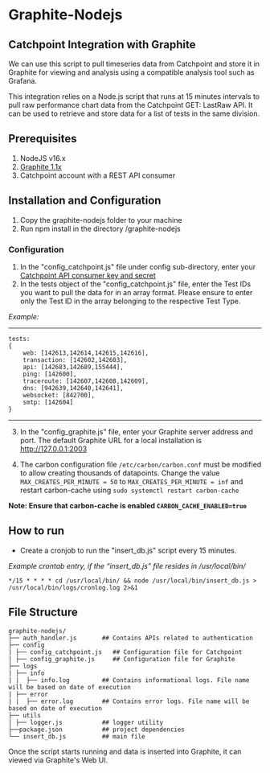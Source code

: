 # Graphite-Nodejs
Catchpoint Integration with Graphite
---
We can use this script to pull timeseries data from Catchpoint and store it in Graphite for viewing and analysis using a compatible analysis tool such as Grafana.

This integration relies on a Node.js script that runs at 15 minutes intervals to pull raw performance chart data from the Catchpoint GET: LastRaw API. It can be used to retrieve and store data for a list of tests in the same division. 

## Prerequisites
1. NodeJS v16.x
2. [Graphite 1.1x](https://graphite.readthedocs.io/en/latest/install.html)
3. Catchpoint account with a REST API consumer

## Installation and Configuration
1. Copy the graphite-nodejs folder to your machine
2. Run npm install in the directory /graphite-nodejs

### Configuration
1. In the "config_catchpoint.js" file under config sub-directory, enter your [Catchpoint API consumer key and secret](https://portal.catchpoint.com/ui/Content/Administration/ApiDetail.aspx)
2. In the tests object of the "config_catchpoint.js" file, enter the Test IDs you want to pull the data for in an array format. Please ensure to enter only the Test ID in the array belonging to the respective Test Type.

*Example:*

---
    tests: 
    {
        web: [142613,142614,142615,142616],
        transaction: [142602,142603],
        api: [142683,142689,155444],
        ping: [142600],
        traceroute: [142607,142608,142609],
        dns: [942639,142640,142641],
        websocket: [842700],
        smtp: [142604]
    }

---
3. In the "config_graphite.js" file, enter your Graphite server address and port. The default Graphite URL for a local installation is http://127.0.0.1:2003

4. The carbon configuration file `/etc/carbon/carbon.conf` must be modified to allow creating thousands of datapoints. Change the value `MAX_CREATES_PER_MINUTE = 50` to `MAX_CREATES_PER_MINUTE = inf` and restart carbon-cache using `sudo systemctl restart carbon-cache`

**Note: Ensure that carbon-cache is enabled `CARBON_CACHE_ENABLED=true`**

## How to run

- Create a cronjob to run the "insert_db.js" script every 15 minutes.

*Example crontab entry, if the “insert_db.js” file resides in /usr/local/bin/*

`*/15 * * * * cd /usr/local/bin/ && node /usr/local/bin/insert_db.js > /usr/local/bin/logs/cronlog.log 2>&1`


## File Structure

    graphite-nodejs/
    ├── auth_handler.js       ## Contains APIs related to authentication       
    ├── config
    | ├── config_catchpoint.js   ## Configuration file for Catchpoint 
    | ├── config_graphite.js     ## Configuration file for Graphite
    ├── logs
    | ├── info
    | |  ├── info.log         ## Contains informational logs. File name will be based on date of execution
    | ├── error
    | |  ├── error.log        ## Contains error logs. File name will be based on date of execution          
    ├── utils
    | ├── logger.js           ## logger utility
    ├──package.json           ## project dependencies
    └── insert_db.js          ## main file


Once the script starts running and data is inserted into Graphite, it can viewed via Graphite's Web UI.